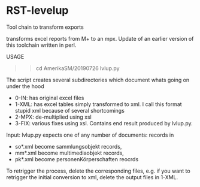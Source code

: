 # RST-levelup
Tool chain to transform exports

transforms excel reports from M+ to an mpx. Update of an earlier version of this toolchain written in perl.

USAGE
>>cd AmerikaSM/20190726
>>lvlup.py

The script creates several subdirectories which document whats going on under the hood

- 0-IN: has original excel files
- 1-XML: has excel tables simply transformed to xml. I call this format stupid xml because of several shortcomings
- 2-MPX: de-multiplied using xsl 
- 3-FIX: various fixes using xsl. Contains end result produced by lvlup.py. 

Input: lvlup.py expects one of any number of documents: records in 
- so*.xml become sammlungsobjekt records,
- mm*.xml become multimediaobjekt records, 
- pk*.xml become personenKörperschaften reocrds

To retrigger the process, delete the corresponding files, e.g. if you want to retrigger the initial conversion to xml,
delete the output files in 1-XML.
